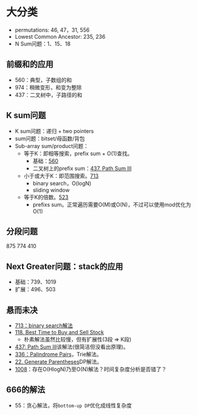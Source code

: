 # 大分类

- permutations: 46, 47，31, 556
- Lowest Common Ancestor: 235, 236
- N Sum问题：1、15、18


## 前缀和的应用

- 560：典型，子数组的和
- 974：稍微变形，和变为整除
- 437：二叉树中，子路径的和

## K sum问题

- K sum问题：递归 + two pointers
- sum问题：bitset/母函数/背包
- Sub-array sum/product问题：
  - 等于K：即相等搜索，prefix sum + O(1)查找。
    - 基础：[560](https://leetcode.com/problems/subarray-sum-equals-k/)
    - 二叉树上的prefix sum：[437. Path Sum III](https://leetcode.com/problems/path-sum-iii/)
  - 小于或大于K：即范围搜索。[713](https://leetcode.com/problems/subarray-product-less-than-k/solution/)
    - binary search，O(logN)
    - sliding window
  - 等于K的倍数。[523](https://leetcode.com/problems/continuous-subarray-sum/)
    - prefixs sum。正常遍历需要O(M)或O(N)，不过可以使用mod优化为O(1)

## 分段问题

875 774 410

## Next Greater问题：stack的应用

- 基础：739、1019
- 扩展：496、503

## 悬而未决

- [713：binary search解法](https://leetcode.com/problems/subarray-product-less-than-k/solution/)
- [118. Best Time to Buy and Sell Stock](https://leetcode.com/problems/best-time-to-buy-and-sell-stock-iv/)
  - 朴素解法虽然比较慢，但有扩展性(3段 => K段)
- [437: Path Sum III](https://leetcode.com/problems/path-sum-iii/discuss/91889/Simple-Java-DFS)该解法(很简洁但没看出原理)。
- [336：Palindrome Pairs](https://leetcode.com/problems/palindrome-pairs/discuss/79195/O(n-*-k2)-java-solution-with-Trie-structure)，Trie解法。
- [22. Generate Parentheses](https://leetcode.com/problems/generate-parentheses/discuss/10127/An-iterative-method.)DP解法。
- [1008](https://leetcode.com/problems/construct-binary-search-tree-from-preorder-traversal/discuss/252232/JavaC++Python-O(N))：存在O(HlogN)乃至O(N)解法？时间复杂度分析是否错了？

## 666的解法

- 55：贪心解法，将`bottom-up DP`优化成线性复杂度